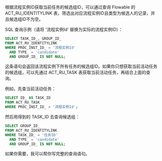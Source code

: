 根据流程实例ID获取当前任务的候选组ID，可以通过查询 Flowable 的 ACT_RU_IDENTITYLINK 表，筛选出对应流程实例ID且类型为候选人的记录，并且候选组ID不为空。

SQL 查询示例（请将 '流程实例Id' 替换为实际的流程实例ID）：

```sql
SELECT TASK_ID_, GROUP_ID_
FROM ACT_RU_IDENTITYLINK
WHERE PROC_INST_ID_ = '流程实例Id'
  AND TYPE_ = 'candidate'
  AND GROUP_ID_ IS NOT NULL;
```

这条语句会返回该流程实例下所有任务的候选组ID。如果你只想获取当前活动任务的候选组，可以先通过 ACT_RU_TASK 表获取当前活动任务，再结合上面的查询。

例如，先查当前活动任务：

```sql
SELECT ID_ AS TASK_ID
FROM ACT_RU_TASK
WHERE PROC_INST_ID_ = '流程实例Id';
```

然后用得到的 TASK_ID 去查询候选组：

```sql
SELECT GROUP_ID_
FROM ACT_RU_IDENTITYLINK
WHERE TASK_ID_ = '任务ID'
  AND TYPE_ = 'candidate'
  AND GROUP_ID_ IS NOT NULL;
```

如果你需要，我可以帮你写完整的查询语句。